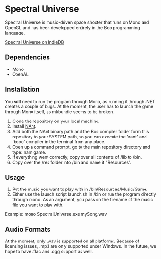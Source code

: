 Spectral Universe
=================

Spectral Universe is music-driven space shooter that runs on Mono and OpenGL and has been developped entirely in the Boo programming language.

[Spectral Universe on IndieDB](http://www.indiedb.com/games/spectral-universe)

Dependencies
------------
* Mono
* OpenAL

Installation
------------
You **will** need to run the program through Mono, as running it through .NET creates a couple of bugs. At the moment, the user has to launch the game through Mono itself, as mkbundle seems to be broken.

1. Clone the repository on your local machine.
2. Install [NAnt](http://nant.sourceforge.net/).
3. Add both the NAnt binary path and the Boo compiler folder form this repository to your SYSTEM path, so you can execute the 'nant' and 'booc' compiler in the terminal from any place.
4. Open up a command prompt, go to the main repository directory and type: nant game.
5. If everything went correctly, copy over all contents of /lib to /bin.
6. Copy over the /res folder into /bin and name it "Resources".

Usage
-----
1. Put the music you want to play with in /bin/Resources/Music/Game.
2. Either use the launch script launch.sh in /bin or run the program directly through mono. As an argument, you pass on the filename of the music file you want to play with.

Example: mono SpectralUniverse.exe mySong.wav

Audio Formats
-------------
At the moment, only .wav is supported on all platforms. Because of licensing issues, .mp3 are only supported under Windows. In the future, we hope to have .flac and .ogg support as well.